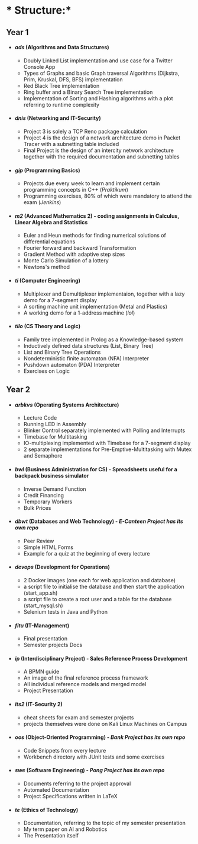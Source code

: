 # * Structure:*
## **Year 1**
   * #### _ads_ (Algorithms and Data Structures)
       * Doubly Linked List implementation and use case for a Twitter Console App
       * Types of Graphs and basic Graph traversal Algorithms (Dijkstra, Prim, Kruskal, DFS, BFS) implementation
       * Red Black Tree implementation
       * Ring buffer and a Binary Search Tree implementation
       * Implementation of Sorting and Hashing algorithms with a plot referring to runtime complexity

   * #### _dnis_ (Networking and IT-Security)
       * Project 3 is solely a TCP Reno package calculation
       * Project 4 is the design of a network architecture demo in Packet Tracer with a subnetting table included
       * Final Project is the design of an intercity network architecture together with the required documentation and subnetting tables
 
   * #### _gip_ (Programming Basics)
       * Projects due every week to learn and implement certain programming concepts in C++ (_Praktikum_)
       * Programming exercises, 80% of which were mandatory to attend the exam (_Jenkins_)
 
   * #### _m2_ (Advanced Mathematics 2) - coding assignments in Calculus, Linear Algebra and Statistics
       * Euler and Heun methods for finding numerical solutions of differential equations
       * Fourier forward and backward Transformation
       * Gradient Method with adaptive step sizes
       * Monte Carlo Simulation of a lottery
       * Newtons's method
 
   * #### _ti_ (Computer Engineering)
       * Multiplexer and Demultiplexer implementaion, together with a lazy demo for a 7-segment display
       * A sorting machine unit implementation (Metal and Plastics)
       * A working demo for a 1-address machine (_lol_)
 
   * #### _tilo_ (CS Theory and Logic)
       * Family tree implemented in Prolog as a Knowledge-based system
       * Inductively defined data structures (List, Binary Tree)
       * List and Binary Tree Operations
       * Nondeterministic finite automaton (NFA) Interpreter
       * Pushdown automaton (PDA) Interpreter
       * Exercises on Logic

## **Year 2**
   * #### _arbkvs_ (Operating Systems Architecture)
       * Lecture Code
       * Running LED in Assembly
       * Blinker Control separately implemented with Polling and Interrupts
       * Timebase for Multitasking
       * IO-multiplexing implemented with Timebase for a 7-segment display 
       * 2 separate implementations for Pre-Emptive-Multitasking with Mutex and Semaphore
    
   * #### _bwl_ (Business Administration for CS) - Spreadsheets useful for a backpack business simulator
       * Inverse Demand Function
       * Credit Financing
       * Temporary Workers
       * Bulk Prices
    
   * #### _dbwt_ (Databases and Web Technology) - _E-Canteen Project has its own repo_
       * Peer Review
       * Simple HTML Forms
       * Example for a quiz at the beginning of every lecture
   
   * #### _devops_ (Development for Operations)
       * 2 Docker images (one each for web application and database)
       * a script file to initialise the database and then start the application (start_app.sh)
       * a script file to create a root user and a table for the database (start_mysql.sh)
       * Selenium tests in Java and Python
    
   * #### _fitu_ (IT-Management)
       * Final presentation
       * Semester projects Docs
    
   * #### _ip_ (Interdisciplinary Project) - Sales Reference Process Development
       * A BPMN guide
       * An image of the final reference process framework
       * All individual reference models and merged model
       * Project Presentation 
    
   * #### _its2_ (IT-Security 2)
       * cheat sheets for exam and semester projects
       * projects themselves were done on Kali Linux Machines on Campus
    
   * #### _oos_ (Object-Oriented Programming) - _Bank Project has its own repo_
       * Code Snippets from every lecture
       * Workbench directory with JUnit tests and some exercises
    
   * #### _swe_ (Software Engineering) - _Pong Project has its own repo_
       * Documents referring to the project approval
       * Automated Documentation
       * Project Specifications written in LaTeX
    
   * #### _te_ (Ethics of Technology)
       * Documentation, referring to the topic of my semester presentation
       * My term paper on AI and Robotics
       * The Presentation itself
